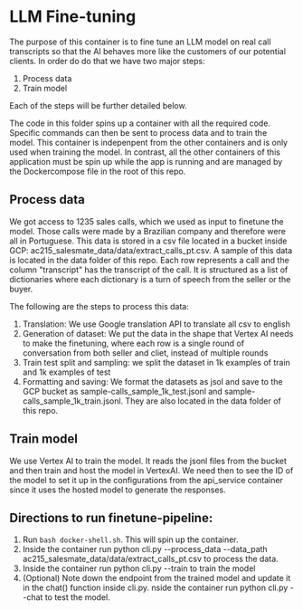 # LLM Fine-tuning

The purpose of this container is to fine tune an LLM model on real call transcripts so that the AI behaves more like the customers of our potential clients. In order do do that we have two major steps:

1. Process data
2. Train model

Each of the steps will be further detailed below.

The code in this folder spins up a container with all the required code. Specific commands can then be sent to process data and to train the model. This container is indepenpent from the other containers and is only used when training the model. In contrast, all the other containers of this application must be spin up while the app is running and are managed by the Dockercompose file in the root of this repo.


## Process data

We got access to 1235 sales calls, which we used as input to finetune the model. Those calls were made by a Brazilian company and therefore were all in Portuguese. This data is stored in a csv file located in a bucket inside GCP: ac215_salesmate_data/data/extract_calls_pt.csv. A sample of this data is located in the data folder of this repo. Each row represents a call and the column "transcript" has the transcript of the call. It is structured as a list of dictionaries where each dictionary is a turn of speech from the seller or the buyer.

The following are the steps to process this data:

1. Translation: We use Google translation API to translate all csv to english
2. Generation of dataset: We put the data in the shape that Vertex AI needs to make the finetuning, where each row is a single round of conversation from both seller and cliet, instead of multiple rounds
3. Train test split and sampling: we split the dataset in 1k examples of train and 1k examples of test
4. Formatting and saving: We format the datasets as jsol and save to the GCP bucket as sample-calls_sample_1k_test.jsonl and sample-calls_sample_1k_train.jsonl. They are also located in the data folder of this repo.

## Train model
We use Vertex AI to train the model. It reads the jsonl files from the bucket and then train and host the model in VertexAI. We need then to see the ID of the model to set it up in the configurations from the api_service container since it uses the hosted model to generate the responses.


## Directions to run finetune-pipeline:

1. Run `bash docker-shell.sh`. This will spin up the container.
2. Inside the container run python cli.py --process_data --data_path ac215_salesmate_data/data/extract_calls_pt.csv to process the data.
3. Inside the container run python cli.py --train to train the model
4. (Optional) Note down the endpoint from the trained model and update it in the chat() function inside cli.py. nside the container run python cli.py --chat to test the model.
